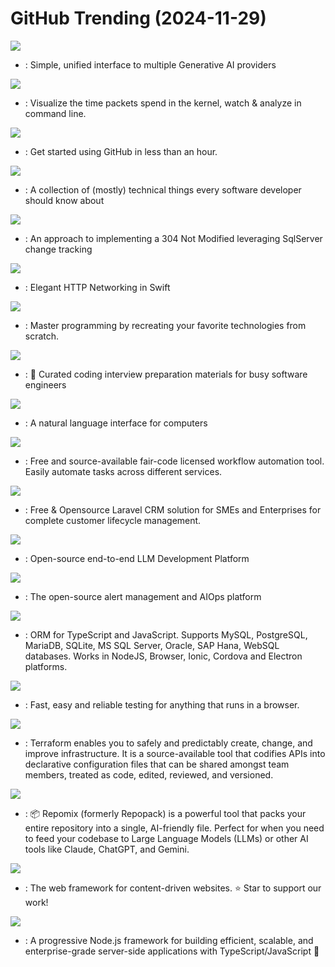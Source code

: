 # GitHub Trending (2024-11-29)

![](https://img.shields.io/badge/Python-New%20778-green?style=flat-square&logo=appveyor)
- [](https://github.comundefined): Simple, unified interface to multiple Generative AI providers

![](https://img.shields.io/badge/C-New%20236-green?style=flat-square&logo=appveyor)
- [](https://github.comundefined): Visualize the time packets spend in the kernel, watch & analyze in command line.

![](https://img.shields.io/badge/none-New%20147-green?style=flat-square&logo=appveyor)
- [](https://github.comundefined): Get started using GitHub in less than an hour.

![](https://img.shields.io/badge/none-New%20648-green?style=flat-square&logo=appveyor)
- [](https://github.comundefined): A collection of (mostly) technical things every software developer should know about

![](https://img.shields.io/badge/C%23-New%20112-green?style=flat-square&logo=appveyor)
- [](https://github.comundefined): An approach to implementing a 304 Not Modified leveraging SqlServer change tracking

![](https://img.shields.io/badge/Swift-New%2045-green?style=flat-square&logo=appveyor)
- [](https://github.comundefined): Elegant HTTP Networking in Swift

![](https://img.shields.io/badge/Markdown-New%20249-green?style=flat-square&logo=appveyor)
- [](https://github.comundefined): Master programming by recreating your favorite technologies from scratch.

![](https://img.shields.io/badge/TypeScript-New%20134-green?style=flat-square&logo=appveyor)
- [](https://github.comundefined): 💯 Curated coding interview preparation materials for busy software engineers

![](https://img.shields.io/badge/Python-New%20215-green?style=flat-square&logo=appveyor)
- [](https://github.comundefined): A natural language interface for computers

![](https://img.shields.io/badge/TypeScript-New%20117-green?style=flat-square&logo=appveyor)
- [](https://github.comundefined): Free and source-available fair-code licensed workflow automation tool. Easily automate tasks across different services.

![](https://img.shields.io/badge/Blade-New%2024-green?style=flat-square&logo=appveyor)
- [](https://github.comundefined): Free & Opensource Laravel CRM solution for SMEs and Enterprises for complete customer lifecycle management.

![](https://img.shields.io/badge/Java-New%2039-green?style=flat-square&logo=appveyor)
- [](https://github.comundefined): Open-source end-to-end LLM Development Platform

![](https://img.shields.io/badge/Python-New%2073-green?style=flat-square&logo=appveyor)
- [](https://github.comundefined): The open-source alert management and AIOps platform

![](https://img.shields.io/badge/TypeScript-New%20120-green?style=flat-square&logo=appveyor)
- [](https://github.comundefined): ORM for TypeScript and JavaScript. Supports MySQL, PostgreSQL, MariaDB, SQLite, MS SQL Server, Oracle, SAP Hana, WebSQL databases. Works in NodeJS, Browser, Ionic, Cordova and Electron platforms.

![](https://img.shields.io/badge/JavaScript-New%20147-green?style=flat-square&logo=appveyor)
- [](https://github.comundefined): Fast, easy and reliable testing for anything that runs in a browser.

![](https://img.shields.io/badge/Go-New%20165-green?style=flat-square&logo=appveyor)
- [](https://github.comundefined): Terraform enables you to safely and predictably create, change, and improve infrastructure. It is a source-available tool that codifies APIs into declarative configuration files that can be shared amongst team members, treated as code, edited, reviewed, and versioned.

![](https://img.shields.io/badge/TypeScript-New%2094-green?style=flat-square&logo=appveyor)
- [](https://github.comundefined): 📦 Repomix (formerly Repopack) is a powerful tool that packs your entire repository into a single, AI-friendly file. Perfect for when you need to feed your codebase to Large Language Models (LLMs) or other AI tools like Claude, ChatGPT, and Gemini.

![](https://img.shields.io/badge/TypeScript-New%2047-green?style=flat-square&logo=appveyor)
- [](https://github.comundefined): The web framework for content-driven websites. ⭐️ Star to support our work!

![](https://img.shields.io/badge/TypeScript-New%2053-green?style=flat-square&logo=appveyor)
- [](https://github.comundefined): A progressive Node.js framework for building efficient, scalable, and enterprise-grade server-side applications with TypeScript/JavaScript 🚀

